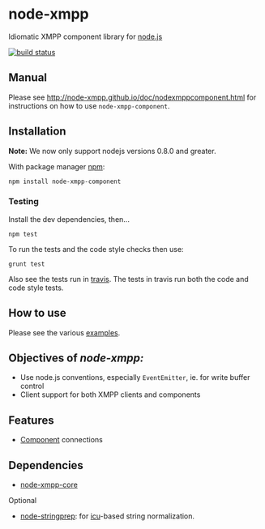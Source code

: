 # node-xmpp

Idiomatic XMPP component library for [node.js](http://nodejs.org/)

[![build status](https://secure.travis-ci.org/node-xmpp/node-xmpp-component.png)](http://travis-ci.org/node-xmpp/node-xmpp-component)

## Manual

Please see http://node-xmpp.github.io/doc/nodexmppcomponent.html for instructions on how to use `node-xmpp-component`.

## Installation

__Note:__ We now only support nodejs versions 0.8.0 and greater.

With package manager [npm](http://npmjs.org/):

    npm install node-xmpp-component

### Testing

Install the dev dependencies, then...

```npm test```

To run the tests and the code style checks then use:

```grunt test```

Also see the tests run in [travis](http://travis-ci.org/node-xmpp/node-xmpp-component). The tests in travis run both the code and code style tests.

## How to use

Please see the various [examples](https://github.com/node-xmpp/node-xmpp/tree/master/examples).

## Objectives of *node-xmpp:*

* Use node.js conventions, especially `EventEmitter`, ie. for write
  buffer control
* Client support for both XMPP clients and components

## Features

* [Component](http://xmpp.org/extensions/xep-0114.html) connections

## Dependencies

* [node-xmpp-core](http://github.com/node-xmpp/node-xmpp-core)

Optional

* [node-stringprep](http://github.com/node-xmpp/node-stringprep): for [icu](http://icu-project.org/)-based string normalization.
